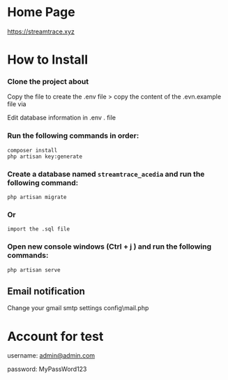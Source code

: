 # Home Page

https://streamtrace.xyz

# How to Install

### Clone the project about

Copy the file to create the .env file > copy the content of the .evn.example file via

Edit database information in .env . file

### Run the following commands in order:

```
composer install
php artisan key:generate
```

### Create a database named ```streamtrace_acedia``` and run the following command:

```
php artisan migrate
```

### Or

```
import the .sql file
```


### Open new console windows (Ctrl + j ) and run the following commands:

```
php artisan serve
```

## Email notification

Change your gmail smtp settings config\mail.php



# Account for test 

username: admin@admin.com

password: MyPassWord123
